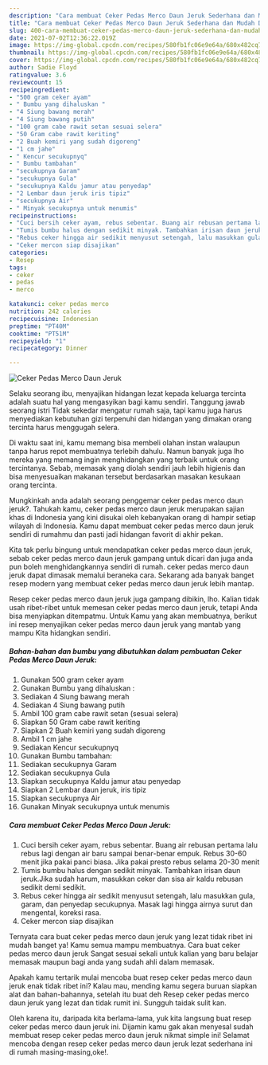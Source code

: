```yaml
---
description: "Cara membuat Ceker Pedas Merco Daun Jeruk Sederhana dan Mudah Dibuat"
title: "Cara membuat Ceker Pedas Merco Daun Jeruk Sederhana dan Mudah Dibuat"
slug: 400-cara-membuat-ceker-pedas-merco-daun-jeruk-sederhana-dan-mudah-dibuat
date: 2021-07-02T12:36:22.019Z
image: https://img-global.cpcdn.com/recipes/580fb1fc06e9e64a/680x482cq70/ceker-pedas-merco-daun-jeruk-foto-resep-utama.jpg
thumbnail: https://img-global.cpcdn.com/recipes/580fb1fc06e9e64a/680x482cq70/ceker-pedas-merco-daun-jeruk-foto-resep-utama.jpg
cover: https://img-global.cpcdn.com/recipes/580fb1fc06e9e64a/680x482cq70/ceker-pedas-merco-daun-jeruk-foto-resep-utama.jpg
author: Sadie Floyd
ratingvalue: 3.6
reviewcount: 15
recipeingredient:
- "500 gram ceker ayam"
- " Bumbu yang dihaluskan "
- "4 Siung bawang merah"
- "4 Siung bawang putih"
- "100 gram cabe rawit setan sesuai selera"
- "50 Gram cabe rawit keriting"
- "2 Buah kemiri yang sudah digoreng"
- "1 cm jahe"
- " Kencur secukupnyq"
- " Bumbu tambahan"
- "secukupnya Garam"
- "secukupnya Gula"
- "secukupnya Kaldu jamur atau penyedap"
- "2 Lembar daun jeruk iris tipiz"
- "secukupnya Air"
- " Minyak secukupnya untuk menumis"
recipeinstructions:
- "Cuci bersih ceker ayam, rebus sebentar. Buang air rebusan pertama lalu rebus lagi dengan air baru sampai benar-benar empuk. Rebus 30-60 menit jika pakai panci biasa. Jika pakai presto rebus selama 20-30 menit"
- "Tumis bumbu halus dengan sedikit minyak. Tambahkan irisan daun jeruk.Jika sudah harum, masukkan ceker dan sisa air kaldu rebusan sedikit demi sedikit."
- "Rebus ceker hingga air sedikit menyusut setengah, lalu masukkan gula, garam, dan penyedap secukupnya. Masak lagi hingga airnya surut dan mengental, koreksi rasa."
- "Ceker mercon siap disajikan"
categories:
- Resep
tags:
- ceker
- pedas
- merco

katakunci: ceker pedas merco 
nutrition: 242 calories
recipecuisine: Indonesian
preptime: "PT40M"
cooktime: "PT51M"
recipeyield: "1"
recipecategory: Dinner

---
```



![Ceker Pedas Merco Daun Jeruk](https://img-global.cpcdn.com/recipes/580fb1fc06e9e64a/680x482cq70/ceker-pedas-merco-daun-jeruk-foto-resep-utama.jpg)

Selaku seorang ibu, menyajikan hidangan lezat kepada keluarga tercinta adalah suatu hal yang mengasyikan bagi kamu sendiri. Tanggung jawab seorang istri Tidak sekedar mengatur rumah saja, tapi kamu juga harus menyediakan kebutuhan gizi terpenuhi dan hidangan yang dimakan orang tercinta harus menggugah selera.

Di waktu  saat ini, kamu memang bisa membeli olahan instan walaupun tanpa harus repot membuatnya terlebih dahulu. Namun banyak juga lho mereka yang memang ingin menghidangkan yang terbaik untuk orang tercintanya. Sebab, memasak yang diolah sendiri jauh lebih higienis dan bisa menyesuaikan makanan tersebut berdasarkan masakan kesukaan orang tercinta. 



Mungkinkah anda adalah seorang penggemar ceker pedas merco daun jeruk?. Tahukah kamu, ceker pedas merco daun jeruk merupakan sajian khas di Indonesia yang kini disukai oleh kebanyakan orang di hampir setiap wilayah di Indonesia. Kamu dapat membuat ceker pedas merco daun jeruk sendiri di rumahmu dan pasti jadi hidangan favorit di akhir pekan.

Kita tak perlu bingung untuk mendapatkan ceker pedas merco daun jeruk, sebab ceker pedas merco daun jeruk gampang untuk dicari dan juga anda pun boleh menghidangkannya sendiri di rumah. ceker pedas merco daun jeruk dapat dimasak memalui beraneka cara. Sekarang ada banyak banget resep modern yang membuat ceker pedas merco daun jeruk lebih mantap.

Resep ceker pedas merco daun jeruk juga gampang dibikin, lho. Kalian tidak usah ribet-ribet untuk memesan ceker pedas merco daun jeruk, tetapi Anda bisa menyiapkan ditempatmu. Untuk Kamu yang akan membuatnya, berikut ini resep menyajikan ceker pedas merco daun jeruk yang mantab yang mampu Kita hidangkan sendiri.

<!--inarticleads1-->

##### Bahan-bahan dan bumbu yang dibutuhkan dalam pembuatan Ceker Pedas Merco Daun Jeruk:

1. Gunakan 500 gram ceker ayam
1. Gunakan  Bumbu yang dihaluskan :
1. Sediakan 4 Siung bawang merah
1. Sediakan 4 Siung bawang putih
1. Ambil 100 gram cabe rawit setan (sesuai selera)
1. Siapkan 50 Gram cabe rawit keriting
1. Siapkan 2 Buah kemiri yang sudah digoreng
1. Ambil 1 cm jahe
1. Sediakan  Kencur secukupnyq
1. Gunakan  Bumbu tambahan:
1. Sediakan secukupnya Garam
1. Sediakan secukupnya Gula
1. Siapkan secukupnya Kaldu jamur atau penyedap
1. Siapkan 2 Lembar daun jeruk, iris tipiz
1. Siapkan secukupnya Air
1. Gunakan  Minyak secukupnya untuk menumis




<!--inarticleads2-->

##### Cara membuat Ceker Pedas Merco Daun Jeruk:

1. Cuci bersih ceker ayam, rebus sebentar. Buang air rebusan pertama lalu rebus lagi dengan air baru sampai benar-benar empuk. Rebus 30-60 menit jika pakai panci biasa. Jika pakai presto rebus selama 20-30 menit
1. Tumis bumbu halus dengan sedikit minyak. Tambahkan irisan daun jeruk.Jika sudah harum, masukkan ceker dan sisa air kaldu rebusan sedikit demi sedikit.
1. Rebus ceker hingga air sedikit menyusut setengah, lalu masukkan gula, garam, dan penyedap secukupnya. Masak lagi hingga airnya surut dan mengental, koreksi rasa.
1. Ceker mercon siap disajikan




Ternyata cara buat ceker pedas merco daun jeruk yang lezat tidak ribet ini mudah banget ya! Kamu semua mampu membuatnya. Cara buat ceker pedas merco daun jeruk Sangat sesuai sekali untuk kalian yang baru belajar memasak maupun bagi anda yang sudah ahli dalam memasak.

Apakah kamu tertarik mulai mencoba buat resep ceker pedas merco daun jeruk enak tidak ribet ini? Kalau mau, mending kamu segera buruan siapkan alat dan bahan-bahannya, setelah itu buat deh Resep ceker pedas merco daun jeruk yang lezat dan tidak rumit ini. Sungguh taidak sulit kan. 

Oleh karena itu, daripada kita berlama-lama, yuk kita langsung buat resep ceker pedas merco daun jeruk ini. Dijamin kamu gak akan menyesal sudah membuat resep ceker pedas merco daun jeruk nikmat simple ini! Selamat mencoba dengan resep ceker pedas merco daun jeruk lezat sederhana ini di rumah masing-masing,oke!.

